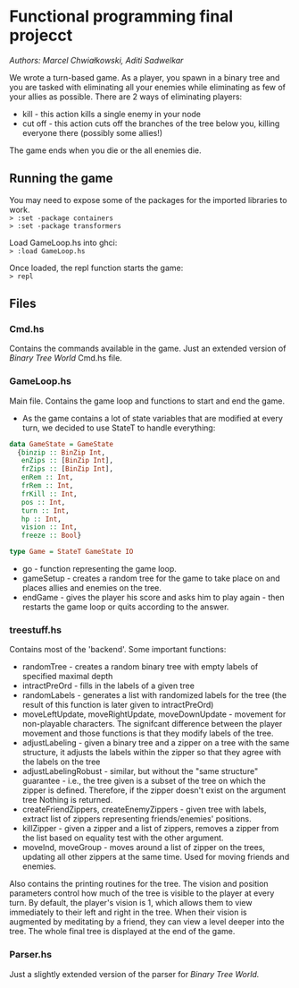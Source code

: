 # Functional programming final projecct

*Authors: Marcel Chwiałkowski, Aditi Sadwelkar*

We wrote a turn-based game. As a player, you spawn in a binary tree and you are tasked with eliminating all your enemies while eliminating as few of your allies as possible. There are 2 ways of eliminating players:

* kill - this action kills a single enemy in your node
* cut off - this action cuts off the branches of the tree below you, killing everyone there (possibly some allies!)

The game ends when you die or the all enemies die.

## Running the game

You may need to expose some of the packages for the imported libraries to work. \
`> :set -package containers`\
`> :set -package transformers`

Load GameLoop.hs into ghci:\
`> :load GameLoop.hs`

Once loaded, the repl function starts the game:\
`> repl`

## Files

### Cmd.hs

Contains the commands available in the game. Just an extended version of *Binary Tree World* Cmd.hs file.

### GameLoop.hs

Main file. Contains the game loop and functions to start and end the game.

* As the game contains a lot of state variables that are modified at every turn, we decided to use StateT to handle everything:

```haskell
data GameState = GameState
  {binzip :: BinZip Int,
   enZips :: [BinZip Int],
   frZips :: [BinZip Int],
   enRem :: Int,
   frRem :: Int,
   frKill :: Int,
   pos :: Int, 
   turn :: Int,
   hp :: Int,
   vision :: Int,
   freeze :: Bool}

type Game = StateT GameState IO
```

* go - function representing the game loop.
* gameSetup - creates a random tree for the game to take place on and places allies and enemies on the tree.
* endGame - gives the player his score and asks him to play again - then restarts the game loop or quits according to the answer.

### treestuff.hs

Contains most of the 'backend'. Some important functions:

* randomTree - creates a random binary tree with empty labels of specified maximal depth
* intractPreOrd - fills in the labels of a given tree
* randomLabels - generates a list with randomized labels for the tree (the result of this function is later given to intractPreOrd)
* moveLeftUpdate, moveRightUpdate, moveDownUpdate - movement for non-playable characters. The signifcant difference between the player movement and those functions is that they modify labels of the tree.
* adjustLabeling - given a binary tree and a zipper on a tree with the same structure, it adjusts the labels within the zipper so that they agree with the labels on the tree
* adjustLabelingRobust - similar, but without the "same structure" guarantee - i.e., the tree given is a subset of the tree on which the zipper is defined. Therefore, if the zipper doesn't exist on the argument tree Nothing is returned.
* createFriendZippers, createEnemyZippers - given tree with labels, extract list of zippers representing friends/enemies' positions.
* killZipper - given a zipper and a list of zippers, removes a zipper from the list based on equality test with the other argument.
* moveInd, moveGroup - moves around a list of zipper on the trees, updating all other zippers at the same time. Used for moving friends and enemies.

Also contains the printing routines for the tree. The vision and position parameters control how much of the tree is visible to the player at every turn. 
By default, the player's vision is 1, which allows them to view immediately to their left and right in the tree. 
When their vision is augmented by meditating by a friend, they can view a level deeper into the tree. 
The whole final tree is displayed at the end of the game. 

### Parser.hs

Just a slightly extended version of the parser for *Binary Tree World.*
